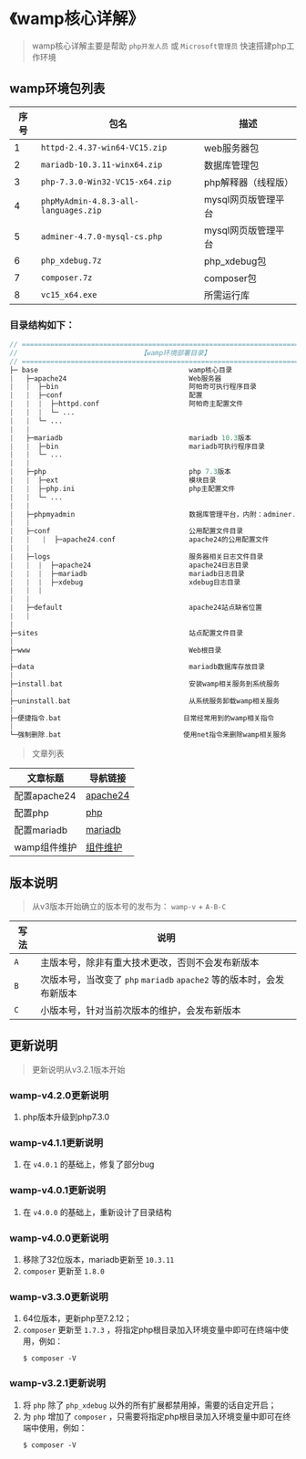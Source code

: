 # 《wamp核心详解》

> wamp核心详解主要是帮助 `php开发人员` 或 `Microsoft管理员` 快速搭建php工作环境

## wamp环境包列表

| 序号  | 包名                                   | 描述           |
| --- | ------------------------------------ | ------------ |
| 1   | `httpd-2.4.37-win64-VC15.zip`        | web服务器包      |
| 2   | `mariadb-10.3.11-winx64.zip`         | 数据库管理包       |
| 3   | `php-7.3.0-Win32-VC15-x64.zip`       | php解释器（线程版）  |
| 4   | `phpMyAdmin-4.8.3-all-languages.zip` | mysql网页版管理平台 |
| 5   | `adminer-4.7.0-mysql-cs.php`         | mysql网页版管理平台 |
| 6   | `php_xdebug.7z`                      | php_xdebug包  |
| 7   | `composer.7z`                        | composer包    |
| 8   | `vc15_x64.exe`                       | 所需运行库        |

### 目录结构如下：

```php
// =============================================================================
//                              【wamp环境部署目录】
// =============================================================================
├─ base                                     wamp核心目录
|   ├─apache24                              Web服务器
|   |  ├─bin                                阿帕奇可执行程序目录
|   |  ├─conf                               配置
|   |  |  ├─httpd.conf                      阿帕奇主配置文件
|   |  |  └─ ...
|   |  └─ ...
|   |
|   ├─mariadb                               mariadb 10.3版本
|   |  ├─bin                                mariadb可执行程序目录
|   |  └─ ...
|   |
|   ├─php                                   php 7.3版本
|   |  ├─ext                                模块目录
|   |  ├─php.ini                            php主配置文件
|   |  └─ ...
|   |
|   ├─phpmyadmin                            数据库管理平台，内附：adminer.php
|   |
|   ├─conf                                  公用配置文件目录
|   |   |  ├─apache24.conf                  apache24的公用配置文件
|   |
|   ├─logs                                  服务器相关日志文件目录
|   |  |  ├─apache24                        apache24日志目录
|   |  |  ├─mariadb                         mariadb日志目录
|   |  |  ├─xdebug                          xdebug日志目录
|   |  |
|   |
|   ├─default                               apache24站点缺省位置
|   |
|
├─sites                                     站点配置文件目录
|
├─www                                       Web根目录
|
├─data                                      mariadb数据库存放目录
|
├─install.bat                               安装wamp相关服务到系统服务
|
├─uninstall.bat                             从系统服务卸载wamp相关服务
|
├─便捷指令.bat                              日常经常用到的wamp相关指令
|
└─强制删除.bat                              使用net指令来删除wamp相关服务
```

> 文章列表

| 文章标题       | 导航链接                      |
| ---------- | ------------------------- |
| 配置apache24 | [apache24](配置apache24.md) |
| 配置php      | [php](配置php.md)           |
| 配置mariadb  | [mariadb](配置mariadb.md)   |
| wamp组件维护   | [组件维护](wamp组件维护.md)       |

## 版本说明

> 从v3版本开始确立的版本号的发布为： `wamp-v` + `A-B-C`

| 写法  | 说明                                               |
| --- | ------------------------------------------------ |
| `A` | 主版本号，除非有重大技术更改，否则不会发布新版本                         |
| `B` | 次版本号，当改变了 `php` `mariadb` `apache2` 等的版本时，会发布新版本 |
| `C` | 小版本号，针对当前次版本的维护，会发布新版本                           |

## 更新说明

> 更新说明从v3.2.1版本开始

### wamp-v4.2.0更新说明

1.  php版本升级到php7.3.0

### wamp-v4.1.1更新说明

1.  在 `v4.0.1` 的基础上，修复了部分bug

### wamp-v4.0.1更新说明

1.  在 `v4.0.0` 的基础上，重新设计了目录结构

### wamp-v4.0.0更新说明

1.  移除了32位版本，mariadb更新至 `10.3.11`
2.  `composer` 更新至 `1.8.0`

### wamp-v3.3.0更新说明

1.  64位版本，更新php至7.2.12；
2.  `composer` 更新至 `1.7.3` ，将指定php根目录加入环境变量中即可在终端中使用，例如：
    ```shell
    $ composer -V
    ```

### wamp-v3.2.1更新说明

1.  将 `php` 除了 `php_xdebug` 以外的所有扩展都禁用掉，需要的话自定开启；
2.  为 `php` 增加了 `composer` ，只需要将指定php根目录加入环境变量中即可在终端中使用，例如：
    ```shell
    $ composer -V
    ```
